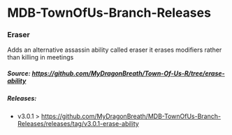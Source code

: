 # MDB-TownOfUs-Branch-Releases

### Eraser
Adds an alternative assassin ability called eraser
it erases modifiers rather than killing in meetings
##### Source: https://github.com/MyDragonBreath/Town-Of-Us-R/tree/erase-ability
##### Releases:
 - v3.0.1 > https://github.com/MyDragonBreath/MDB-TownOfUs-Branch-Releases/releases/tag/v3.0.1-erase-ability
